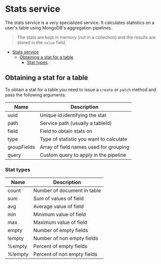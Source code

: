 # Stats service
The stats service is a very specialized service. It calculates statistics on a user's table using MongoDB's aggregation pipelines.

> The stats are kept in memory (not in a collection) and the results are stored in the `value` field.

<!-- TOC -->
* [Stats service](#stats-service)
  * [Obtaining a stat for a table](#obtaining-a-stat-for-a-table)
    * [Stat types](#stat-types)
<!-- TOC -->

## Obtaining a stat for a table
To obtain a stat for a table you need to issue a `create` or `patch` method and pass the following arguments:

| Name        | Description                             |
|-------------|-----------------------------------------|
| uuid        | Unique id identifying the stat          |
| path        | Service path (usually a tableId)        |
| field       | Field to obtain stats on                |
| type        | Type of statistic you want to calculate |
| groupFields | Array of field names used for grouping  |
| query       | Custom query to apply in the pipeline   |

### Stat types

| Name    | Description                 |
|---------|-----------------------------|
| count   | Number of document in table |
| sum     | Sum of values of field      |
| avg     | Average value of field      |
| min     | Minimum value of field      |
| max     | Maximum value of field      |
| empty   | Number of empty fields      |
| !empty  | Number of non empty fields  |
| %empty  | Percent of empty fields     |
| %!empty | Percent of non empty fields |
